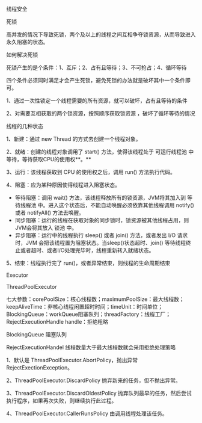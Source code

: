 线程安全





死锁

高并发的情况下导致死锁，两个及以上的线程之间互相争夺锁资源，从而导致进入永久阻塞的状态。



如何解决死锁

死锁产生的是个条件：1、互斥；2、占有且等待；3、不可抢占；4、循环等待

四个条件必须同时满足才会产生死锁，避免死锁的办法就是破坏其中一个条件即可。

1、通过一次性锁定一个线程需要的所有资源，就可以破坏，占有且等待的条件

2、对需要互相获取的两个锁资源，按照顺序获取锁资源 ，破坏了循环等待的情况



线程的几种状态

1、新建：通过 new Thread 的方式去创建一个线程对象。

2、就绪：创建的线程对象调用了 start() 方法，使得该线程处于 可运行线程池 中等待，等待获取CPU的使用权**。**

3、运行：该线程获取到 CPU 的使用权之后，调用 run() 方法执行代码。

4、阻塞：应为某种原因使得线程进入阻塞状态。

* 等待阻塞：调用 wait() 方法，该线程释放所有的锁资源，JVM将其加入到 等待线程池 中。进入这个状态后，不能自动唤醒必须依靠其他线程调用 notify() 或者 notifyAll() 方法去唤醒。
* 同步阻塞：运行的线程在获取对象的同步锁时，锁资源被其他线程占用，则JVM会将其放入 锁池 中。
* 异步阻塞：运行中的线程执行 sleep() 或者 join() 方法，或者发出 I/O 请求时，JVM 会把该线程置为阻塞状态。当sleep()状态超时、join() 等待线程终止或者超时、或者I/O处理完毕时，线程重新转入就绪状态。

5、结束：线程执行完了 run()，或者异常结束，则线程的生命周期结束



Executor

ThreadPoolExecutor

七大参数：corePoolSize：核心线程数；maximumPoolSize：最大线程数；keepAliveTime：非核心线程闲置超时时间；timeUnit：时间单位；BlockingQueue：workQueue阻塞队列；threadFactory：线程工厂；RejectExecutionHandle handle：拒绝粗略



BlockingQueue 阻塞队列



RejectExecutionHandel 线程数量大于最大线程数就会采用拒绝处理策略

1、默认是 ThreadPoolExecutor.AbortPolicy，抛出异常 RejectExectionException。

2、ThreadPoolExecutor.DiscardPolicy 抛弃新来的任务，但不抛出异常。

3、ThreadPoolExecutor.DiscardOldestPolicy 抛弃队列最早的任务，然后尝试执行程序，如果再次失败，则继续执行此过程。

4、ThreadPoolExecutor.CallerRunsPolicy 由调用线程处理该任务。





